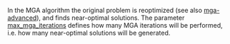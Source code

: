 In the MGA algorithm the original problem is reoptimized (see also [mga-advanced](@ref)), and finds near-optimal solutions. The parameter [max\_mga\_iterations](@ref) defines how many MGA iterations will be performed, i.e. how many near-optimal solutions will be generated.
